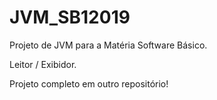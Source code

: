# JVM_SB12019

Projeto de JVM para a Matéria Software Básico.

Leitor / Exibidor.

Projeto completo em outro repositório!

